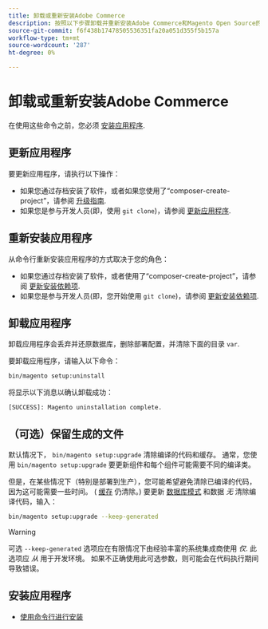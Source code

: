 ```yaml
---
title: 卸载或重新安装Adobe Commerce
description: 按照以下步骤卸载并重新安装Adobe Commerce和Magento Open Source的内部安装。
source-git-commit: f6f438b17478505536351fa20a051d355f5b157a
workflow-type: tm+mt
source-wordcount: '287'
ht-degree: 0%

---
```



# 卸载或重新安装Adobe Commerce

在使用这些命令之前，您必须 [安装应用程序](../tutorials/install.md).

## 更新应用程序

要更新应用程序，请执行以下操作：

* 如果您通过存档安装了软件，或者如果您使用了“composer-create-project”，请参阅 [升级指南](../../upgrade/overview.md).
* 如果您是参与开发人员(即，使用 `git clone`)，请参阅 [更新应用程序](../../upgrade/developer/git-installs.md).

## 重新安装应用程序

从命令行重新安装应用程序的方式取决于您的角色：

* 如果您通过存档安装了软件，或者使用了“composer-create-project”，请参阅 [更新安装依赖项](https://developer.adobe.com/commerce/contributor/guides/install/update-dependencies/).
* 如果您是参与开发人员(即，您开始使用 `git clone`)，请参阅 [更新安装依赖项](https://developer.adobe.com/commerce/contributor/guides/install/update-dependencies/).

## 卸载应用程序

卸载应用程序会丢弃并还原数据库，删除部署配置，并清除下面的目录 `var`.

要卸载应用程序，请输入以下命令：

```bash
bin/magento setup:uninstall
```

将显示以下消息以确认卸载成功：

```terminal
[SUCCESS]: Magento uninstallation complete.
```

## （可选）保留生成的文件

默认情况下， `bin/magento setup:upgrade` 清除编译的代码和缓存。 通常，您使用 `bin/magento setup:upgrade` 要更新组件和每个组件可能需要不同的编译类。

但是，在某些情况下（特别是部署到生产），您可能希望避免清除已编译的代码，因为这可能需要一些时间。 ( [缓存](https://glossary.magento.com/cache) 仍清除。) 要更新 [数据库模式](https://glossary.magento.com/database-schema) 和数据 *无* 清除编译代码，输入：

```bash
bin/magento setup:upgrade --keep-generated
```

>[!WARNING]
>
>可选 `--keep-generated` 选项应在有限情况下由经验丰富的系统集成商使用 *仅*. 此选项应 *从* 用于开发环境。 如果不正确使用此可选参数，则可能会在代码执行期间导致错误。

## 安装应用程序

* [使用命令行进行安装](../advanced.md)
